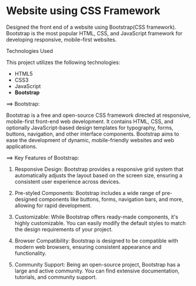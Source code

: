 #  Website using CSS Framework

Designed the front end of a website using Bootstrap(CSS framework). Bootstrap is the most popular HTML, CSS, and JavaScript framework for developing responsive, mobile-first websites.

Technologies Used

This project utilizes the following technologies:

- HTML5
- CSS3
- JavaScript
- **Bootstrap**

==> Bootstrap: 

Bootstrap is a free and open-source CSS framework directed at responsive, mobile-first front-end web development. It contains HTML, CSS, and optionally JavaScript-based design templates for typography, forms, buttons, navigation, and other interface components. Bootstrap aims to ease the development of dynamic, mobile-friendly websites and web applications.

==> Key Features of Bootstrap:

1. Responsive Design: Bootstrap provides a responsive grid system that automatically adjusts the layout based on the screen size, ensuring a consistent user experience across devices.

2. Pre-styled Components: Bootstrap includes a wide range of pre-designed components like buttons, forms, navigation bars, and more, allowing for rapid development.

3. Customizable: While Bootstrap offers ready-made components, it's highly customizable. You can easily modify the default styles to match the design requirements of your project.

4. Browser Compatibility: Bootstrap is designed to be compatible with modern web browsers, ensuring consistent appearance and functionality.

5. Community Support: Being an open-source project, Bootstrap has a large and active community. You can find extensive documentation, tutorials, and community support.

